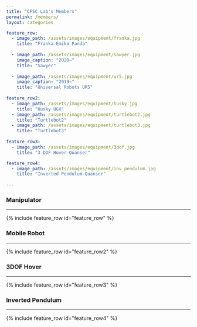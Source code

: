 ```yaml
---
title: "CPSC Lab's Members"
permalink: /members/
layout: categories

feature_row:
  - image_path: /assets/images/equipment/franka.jpg
    title: "Franka Emika Panda"
    
  - image_path: /assets/images/equipment/sawyer.jpg
    image_caption: "2020~"
    title: "Sawyer"
    
  - image_path: /assets/images/equipment/ur5.jpg
    image_caption: "2019~"
    title: "Universal Robots UR5"
    
feature_row2:
  - image_path: /assets/images/equipment/husky.jpg
    title: "Husky UGV"
  - image_path: /assets/images/equipment/turtlebot2.jpg
    title: "Turtlebot2"
  - image_path: /assets/images/equipment/turtlebot3.jpg
    title: "Turtlebot3"
    
feature_row3:
  - image_path: /assets/images/equipment/3dof.jpg
    title: "3 DOF Hover-Quanser"

feature_row4:
  - image_path: /assets/images/equipment/inv_pendulum.jpg
    title: "Inverted Pendulum-Quanser"
    
---
```


### Manipulator
---
{% include feature_row id="feature_row" %}

### Mobile Robot
---
{% include feature_row id="feature_row2" %}

### 3DOF Hover
---
{% include feature_row id="feature_row3" %}

### Inverted Pendulum
---
{% include feature_row id="feature_row4" %}

